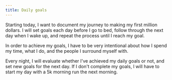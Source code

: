 ```yaml
---
title: Daily goals
---
```


Starting today, I want to document my journey to making my first million dollars. I will set goals each day before I go to bed, follow through the next day when I wake up, and repeat the process until I reach my goal.

In order to achieve my goals, I have to be very intentional about how I spend my time, what I do, and the people I surround myself with.

Every night, I will evaluate whether I've achieved my daily goals or not, and set new goals for the next day. If I don't complete my goals, I will have to start my day with a 5k morning run the next morning.

